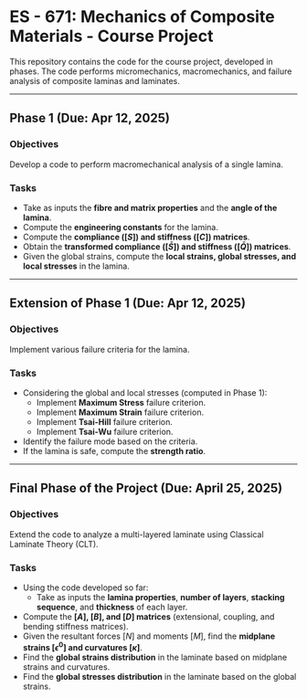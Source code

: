 # ES - 671: Mechanics of Composite Materials - Course Project

This repository contains the code for the course project, developed in phases. The code performs micromechanics, macromechanics, and failure analysis of composite laminas and laminates.

---

## Phase 1 (Due: Apr 12, 2025)

### Objectives
Develop a code to perform macromechanical analysis of a single lamina.

### Tasks
* Take as inputs the **fibre and matrix properties** and the **angle of the lamina**.
* Compute the **engineering constants** for the lamina.
* Compute the **compliance ($[S]$) and stiffness ($[C]$) matrices**.
* Obtain the **transformed compliance ($[\bar{S}]$) and stiffness ($[\bar{Q}]$) matrices**.
* Given the global strains, compute the **local strains, global stresses, and local stresses** in the lamina.

---

## Extension of Phase 1 (Due: Apr 12, 2025)

### Objectives
Implement various failure criteria for the lamina.

### Tasks
* Considering the global and local stresses (computed in Phase 1):
    * Implement **Maximum Stress** failure criterion.
    * Implement **Maximum Strain** failure criterion.
    * Implement **Tsai-Hill** failure criterion.
    * Implement **Tsai-Wu** failure criterion.
* Identify the failure mode based on the criteria.
* If the lamina is safe, compute the **strength ratio**.

---

## Final Phase of the Project (Due: April 25, 2025)

### Objectives
Extend the code to analyze a multi-layered laminate using Classical Laminate Theory (CLT).

### Tasks
* Using the code developed so far:
    * Take as inputs the **lamina properties**, **number of layers**, **stacking sequence**, and **thickness** of each layer.
* Compute the **$[A]$, $[B]$, and $[D]$ matrices** (extensional, coupling, and bending stiffness matrices).
* Given the resultant forces $[N]$ and moments $[M]$, find the **midplane strains $[\epsilon^0]$ and curvatures $[\kappa]$**.
* Find the **global strains distribution** in the laminate based on midplane strains and curvatures.
* Find the **global stresses distribution** in the laminate based on the global strains.
